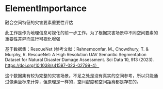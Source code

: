 # ElementImportance
融合空间特征的灾害要素重要性评估

此工作是作为地理信息可视化的前一步工作，为了根据灾害场景中不同空间要素的重要性差异而进行可视化增强

基于数据集：RescueNet (参考文献：Rahnemoonfar, M., Chowdhury, T. & Murphy, R. RescueNet: A High Resolution UAV Semantic Segmentation Dataset for Natural Disaster Damage Assessment. Sci Data 10, 913 (2023). https://doi.org/10.1038/s41597-023-02799-4）

这个数据集有较为完整的灾害场景，不足之处是没有真实的空间参考，所以只能通过像素坐标来计算，但原理是一样的，空间密度和空间距离都是存在的。
